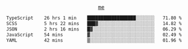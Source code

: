 <p align="center">
  <samp>
    <a href="https://yiwwhl.com">me</a>
  </samp>
</p>

<!--START_SECTION:waka-->

```txt
TypeScript    26 hrs 1 min    ██████████████████░░░░░░░   71.80 %
SCSS          5 hrs 22 mins   ███▓░░░░░░░░░░░░░░░░░░░░░   14.82 %
JSON          2 hrs 16 mins   █▓░░░░░░░░░░░░░░░░░░░░░░░   06.29 %
JavaScript    54 mins         ▓░░░░░░░░░░░░░░░░░░░░░░░░   02.49 %
YAML          42 mins         ▒░░░░░░░░░░░░░░░░░░░░░░░░   01.96 %
```

<!--END_SECTION:waka-->